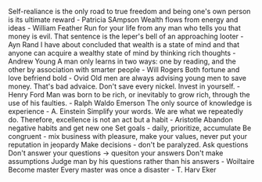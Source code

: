 Self-realiance is the only road to true freedom and being one's own person is its ultimate reward - Patricia SAmpson
Wealth flows from energy and ideas - William Feather
Run for your life from any man who tells you that money is evil. That sentence is the leper's bell of an approaching looter - Ayn Rand
I have about concluded that wealth is a state of mind and that anyone can acquire a wealthy state of mind by thinking rich thoughts - Andrew Young
A man only learns in two ways: one by reading, and the other by association with smarter people - Will Rogers
Both fortune and love befriend bold - Ovid
Old men are always advising young men to save money. That's bad advaice. Don't save every nickel. Invest in yourself. - Henry Ford
Man was born to be rich, or inevitably to grow rich, through the use of his faulties. - Ralph Waldo Emerson
The only source of knowledge is experience - A. Einstein
Simplify your words.
We are what we repeatedly do. Therefore, excellence is not an act but a habit - Aristotle
Abandon negative habits and get new one
Set goals - daily, prioritize, accumulate
Be congruent - mix business with pleasure, make your values, never put your reputation in jeopardy
Make decisions - don't be paralyzed.
Ask questions
Don't answer your questions -> quesiton your answers
Don't make assumptions
Judge man by his questions rather than his answers - Woiltaire
Become master
Every master was once a disaster - T. Harv Eker

